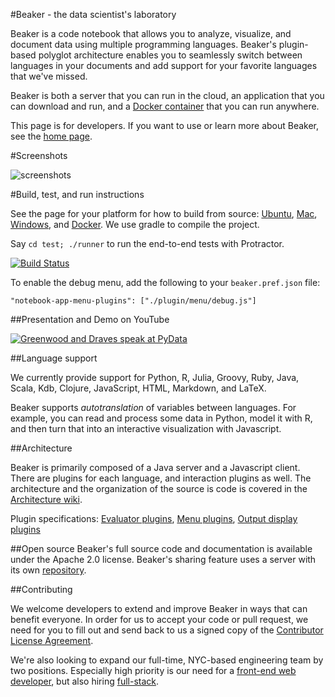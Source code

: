 <!--
    Copyright 2014 TWO SIGMA OPEN SOURCE, LLC

    Licensed under the Apache License, Version 2.0 (the "License");
    you may not use this file except in compliance with the License.
    You may obtain a copy of the License at

           http://www.apache.org/licenses/LICENSE-2.0

    Unless required by applicable law or agreed to in writing, software
    distributed under the License is distributed on an "AS IS" BASIS,
    WITHOUT WARRANTIES OR CONDITIONS OF ANY KIND, either express or implied.
    See the License for the specific language governing permissions and
    limitations under the License.
-->

#Beaker - the data scientist's laboratory

Beaker is a code notebook that allows you to analyze, visualize, and document data using multiple programming languages. Beaker's plugin-based polyglot architecture enables you to seamlessly switch between languages in your documents and add support for your favorite languages that we've missed.

Beaker is both a server that you can run in the cloud, an application that you can download and run, and
a [Docker container](https://registry.hub.docker.com/u/beakernotebook/beaker/) that you can run anywhere.

This page is for developers.  If you want to use or learn more about Beaker, see the [home page](http://beakernotebook.com).

#Screenshots

![screenshots](http://twosigma.github.io/beaker-notebook/images/bk6.png)

#Build, test, and run instructions

See the page for your platform for how to build from source:
[Ubuntu](https://github.com/twosigma/beaker-notebook/wiki/Ubuntu-build-and-run),
[Mac](https://github.com/twosigma/beaker-notebook/wiki/Mac-build-and-run),
[Windows](https://github.com/twosigma/beaker-notebook/wiki/Windows-build-and-run), and
[Docker](https://github.com/twosigma/beaker-notebook/blob/master/Dockerfile).  We use gradle to compile the project.

Say `cd test; ./runner` to run the end-to-end tests with Protractor.

[![Build Status](https://travis-ci.org/twosigma/beaker-notebook.svg?branch=master)](https://travis-ci.org/twosigma/beaker-notebook)

To enable the debug menu, add the following to your `beaker.pref.json` file:

    "notebook-app-menu-plugins": ["./plugin/menu/debug.js"]

##Presentation and Demo on YouTube

[![Greenwood and Draves speak at PyData](http://img.youtube.com/vi/wu65cYffMSg/0.jpg)](http://www.youtube.com/watch?v=wu65cYffMSg)

##Language support

We currently provide support for Python, R, Julia, Groovy, Ruby, Java, Scala, Kdb, Clojure, JavaScript, HTML, Markdown, and LaTeX.

Beaker supports *autotranslation* of variables between languages.  For
example, you can read and process some data in Python, model it with
R, and then turn that into an interactive visualization with
Javascript.

##Architecture

Beaker is primarily composed of a Java server and a Javascript client.
There are plugins for each language, and interaction plugins as well.
The architecture and the organization of the source is code is covered
in the [Architecture
wiki](https://github.com/twosigma/beaker-notebook/wiki/Architecture).

Plugin specifications: [Evaluator
plugins](https://github.com/twosigma/beaker-notebook/wiki/Eval-plugin-spec),
[Menu
plugins](https://github.com/twosigma/beaker-notebook/wiki/Menu-plugin-spec),
[Output display
plugins](https://github.com/twosigma/beaker-notebook/wiki/OutputDisplay-spec)

##Open source
Beaker's full source code and documentation is available under the
Apache 2.0 license.  Beaker's sharing feature uses a server with its
own [repository](https://github.com/twosigma/beaker-sharing-server).

##Contributing

We welcome developers to extend and improve Beaker in ways that can
benefit everyone. In order for us to accept your code or pull request,
we need for you to fill out and send back to us a signed copy of the
[Contributor License Agreement](http://beakernotebook.com/cla.zip).

We're also looking to expand our full-time, NYC-based engineering team
by two positions.  Especially high priority is our need for a
[front-end web developer](http://www.twosigma.com/careers/position/935.html),
but also hiring [full-stack](http://www.twosigma.com/careers/position/936.html).
